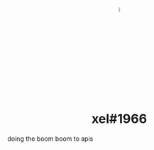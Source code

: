 <center>
  <img src="https://cdn.discordapp.com/avatars/772570226943459328/8c83fde0c3b9f61bae927947d4ac2497.png?size=4096" style="width:5%; border-radius: 20px;">
  <h1>
xel#1966
  </h1>
</center>

doing the boom boom to apis
